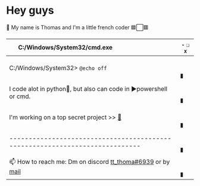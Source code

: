 Hey guys
========
👋 My name is Thomas and I'm a little french coder 🟦⬜🟥

|<strong>C:/Windows/System32/cmd.exe ​ ​ ​ ​ ​ ​ ​ ​ ​ ​ ​ ​ ​ ​ ​ ​ ​ ​ ​ ​ ​ ​ ​ ​ ​ ​ ​ ​ ​ ​ ​ ​ ​ ​ ​ ​ ​</strong>|`-` `❏` `x`|
| --- | --- |
|C:/Windows/System32> `@echo off`| ​ ​ ​ ​ ​ ​ ​ ​ ​ ​ ​ ​ ​ ​▮|
|I code alot in python🐍, but also can code in ▶powershell or cmd.| ​ ​ ​ ​ ​ ​ ​ ​ ​ ​ ​ ​ ​ ​▮|
|I'm working on  a top secret project >> [🎦](https://www.youtube.com/watch?v=dQw4w9WgXcQ)| ​ ​ ​ ​ ​ ​ ​ ​ ​ ​ ​ ​ ​ ​▮|
|----------------------------------------------------------------------------| ​ ​ ​ ​ ​ ​ ​ ​ ​ ​ ​ ​ ​ ​▮|
|📫 How to reach me: Dm on discord [tt_thoma#6939](https://www.discord.com/app/channels/@me) or by [mail](mailto:thomwill212@gmail.com)| ​ ​ ​ ​ ​ ​ ​ ​ ​ ​ ​ ​ ​ ​▮|

<!---
Hello if you're there it's cuz you are curious so here, take this link name and get away!

--->
